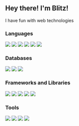 
## Hey there! I'm Blitz!


<p class="intro-text">I have fun with web technologies</p>
<h3 class="section-title">Languages</h3>
<div class="badge-container">

<img class="badge" src="https://img.shields.io/badge/JavaScript-323330?style=for-the-badge&logo=javascript&logoColor=F7DF1E">
<img class="badge" src="https://img.shields.io/badge/TypeScript-007ACC?style=for-the-badge&logo=typescript&logoColor=white">


<img class="badge" src="https://img.shields.io/badge/HTML5-E34F26?style=for-the-badge&logo=html5&logoColor=white">

<img class="badge" src="https://img.shields.io/badge/CSS3-1572B6?style=for-the-badge&logo=css3&logoColor=white">

<img class="badge" src="https://img.shields.io/badge/Python-fff?style=for-the-badge&logo=python&logoColor=blue">
<img class="badge" src="https://img.shields.io/badge/C%2B%2B-00599C?style=for-the-badge&logo=c%2B%2B&logoColor=white">

</div>
<h3 class="section-title">Databases</h3>

<div class="badge-container">

<img class="badge" src="https://img.shields.io/badge/MongoDB-4EA94B?style=for-the-badge&logo=mongodb&logoColor=white">

<img class="badge" src="https://img.shields.io/badge/MySQL-005C84?style=for-the-badge&logo=mysql&logoColor=white">

<img class="badge" src="https://img.shields.io/badge/SQLite-07405E?style=for-the-badge&logo=sqlite&logoColor=white">

</div>

<h3 class="section-title">Frameworks and Libraries</h3>

<div class="badge-container">

  <img class="badge" src="https://img.shields.io/static/v1?style=for-the-badge&message=React&color=222222&logo=React&logoColor=61DAFB&label=">
<img class="badge" src="https://img.shields.io/badge/Flask-000000?style=for-the-badge&logo=flask&logoColor=white">
<img class="badge" src="https://img.shields.io/badge/jQuery-0769AD?style=for-the-badge&logo=jquery&logoColor=white">
<img class="badge" src="https://img.shields.io/badge/Django-092E20?style=for-the-badge&logo=django&logoColor=green">

<img class="badge" src="https://img.shields.io/badge/Bootstrap-563D7C?style=for-the-badge&logo=bootstrap&logoColor=white">


</div>
<h3 class="section-title">Tools</h3>

<div class="badge-container">

<img class="badge" src="https://img.shields.io/badge/Figma-F24E1E?style=for-the-badge&logo=figma&logoColor=white">

<img class="badge" src="https://img.shields.io/badge/Adobe%20XD-470137?style=for-the-badge&logo=Adobe%20XD&logoColor=#FF61F6">
<img class="badge" src="https://img.shields.io/badge/Adobe%20Illustrator-FF9A00?style=for-the-badge&logo=adobe%20illustrator&logoColor=white">

<img class="badge" src="https://img.shields.io/badge/gimp-5C5543?style=for-the-badge&logo=gimp&logoColor=white">


</div>
